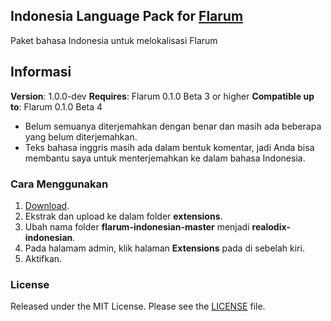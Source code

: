## Indonesia Language Pack for [Flarum](http://flarum.org/)

Paket bahasa Indonesia untuk melokalisasi Flarum

## Informasi
**Version**:  1.0.0-dev
**Requires**: Flarum 0.1.0 Beta 3 or higher
**Compatible up to**: Flarum 0.1.0 Beta 4

 - Belum semuanya diterjemahkan dengan benar dan masih ada beberapa yang
   belum diterjemahkan.
 - Teks bahasa inggris masih ada dalam bentuk komentar, jadi Anda bisa membantu saya untuk menterjemahkan ke dalam bahasa Indonesia.

### Cara Menggunakan
 1. [Download](https://github.com/realodix/flarum-indonesian/archive/master.zip).
 2. Ekstrak dan upload ke dalam folder **extensions**.
 3. Ubah nama folder **flarum-indonesian-master** menjadi **realodix-indonesian**.
 4. Pada halamam admin, klik halaman **Extensions** pada di sebelah kiri.
 5. Aktifkan.

### License
Released under the MIT License. Please see the [LICENSE](https://github.com/realodix/flarum-bahasa-indonesia/blob/master/LICENSE) file.